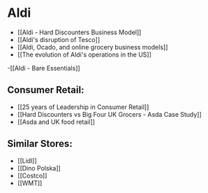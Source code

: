 # Aldi

- [[Aldi - Hard Discounters Business Model]]
- [[Aldi's disruption of Tesco]]
- [[Aldi, Ocado, and online grocery business models]]
- [[The evolution of Aldi's operations in the US]]



-[[Aldi - Bare Essentials]]

## Consumer Retail:
- [[25 years of Leadership in Consumer Retail]]
- [[Hard Discounters vs Big Four UK Grocers - Asda Case Study]]
- [[Asda and UK food retail]]

## Similar Stores:
- [[Lidl]]
- [[Dino Polska]]
- [[Costco]]
- [[WMT]]
